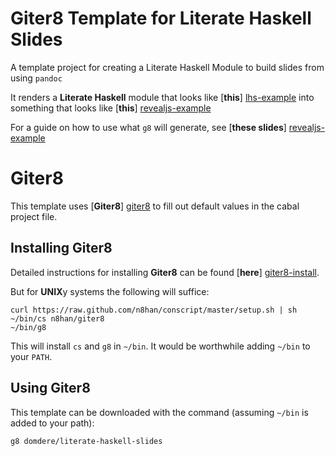# Giter8 Template for Literate Haskell Slides

A template project for creating a Literate Haskell Module to build slides from using `pandoc`

It renders a **Literate Haskell** module that looks like [**this**] [lhs-example] into something that looks like [**this**] [revealjs-example]

For a guide on how to use what `g8` will generate, see [**these slides**] [revealjs-example]

# Giter8

This template uses [**Giter8**] [giter8] to fill out default values in the cabal project file.

## Installing Giter8

Detailed instructions for installing **Giter8** can be found [**here**] [giter8-install].

But for **UNIX**y systems the following will suffice:

    curl https://raw.github.com/n8han/conscript/master/setup.sh | sh
    ~/bin/cs n8han/giter8
    ~/bin/g8

This will install `cs` and `g8` in `~/bin`.  It would be worthwhile adding `~/bin` to your `PATH`.

## Using Giter8

This template can be downloaded with the command (assuming `~/bin` is added to your path):

    g8 domdere/literate-haskell-slides

[giter8]: https://github.com/n8han/giter8 "n8han/giter8 on github.com" 
[giter8-install]: https://github.com/n8han/giter8/blob/master/README.markdown#installation "Installation instructions for Giter8"
[revealjs-example]: http://blog.forgetfulfunctor.com/literate-haskell-slides.g8/ "Reveal.js example"
[lhs-example]: ./src/main/g8/src/Talk.lhs "Literate Haskell Example"
